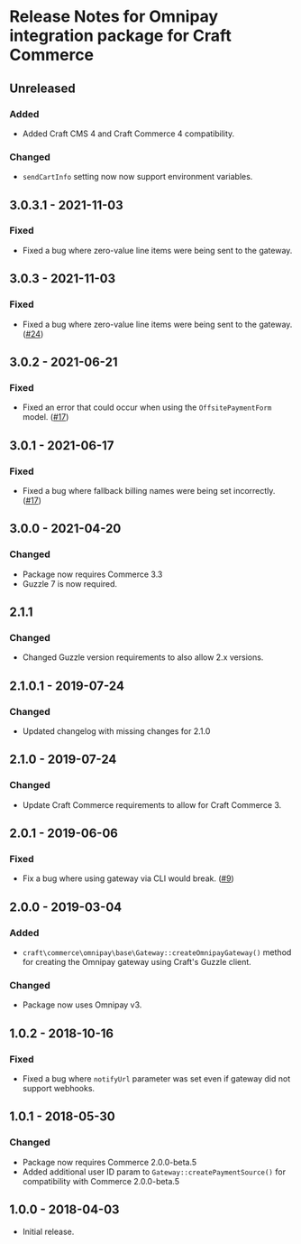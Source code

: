 # Release Notes for Omnipay integration package for Craft Commerce

## Unreleased

### Added
- Added Craft CMS 4 and Craft Commerce 4 compatibility.

### Changed
- `sendCartInfo` setting now now support environment variables.

## 3.0.3.1 - 2021-11-03

### Fixed
- Fixed a bug where zero-value line items were being sent to the gateway.

## 3.0.3 - 2021-11-03

### Fixed
- Fixed a bug where zero-value line items were being sent to the gateway. ([#24](https://github.com/craftcms/commerce-omnipay/issues/24))

## 3.0.2 - 2021-06-21

### Fixed
- Fixed an error that could occur when using the `OffsitePaymentForm` model. ([#17](https://github.com/craftcms/commerce-omnipay/issues/17))

## 3.0.1 - 2021-06-17

### Fixed
- Fixed a bug where fallback billing names were being set incorrectly. ([#17](https://github.com/craftcms/commerce-omnipay/issues/17))

## 3.0.0 - 2021-04-20

### Changed
- Package now requires Commerce 3.3
- Guzzle 7 is now required.

## 2.1.1

### Changed
- Changed Guzzle version requirements to also allow 2.x versions.

## 2.1.0.1 - 2019-07-24

### Changed
- Updated changelog with missing changes for 2.1.0

## 2.1.0 - 2019-07-24

### Changed
- Update Craft Commerce requirements to allow for Craft Commerce 3.

## 2.0.1 - 2019-06-06

### Fixed
- Fix a bug where using gateway via CLI would break. ([#9](https://github.com/craftcms/commerce-omnipay/issues/9))

## 2.0.0 - 2019-03-04

### Added
- `craft\commerce\omnipay\base\Gateway::createOmnipayGateway()` method for creating the Omnipay gateway using Craft's Guzzle client.

### Changed
- Package now uses Omnipay v3.

## 1.0.2 - 2018-10-16

### Fixed
- Fixed a bug where `notifyUrl` parameter was set even if gateway did not support webhooks.

## 1.0.1 - 2018-05-30

### Changed
- Package now requires Commerce 2.0.0-beta.5
- Added additional user ID param to `Gateway::createPaymentSource()` for compatibility with Commerce 2.0.0-beta.5

## 1.0.0 - 2018-04-03

- Initial release.
